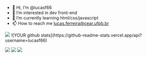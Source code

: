 - 👋 Hi, I’m @lucasf66
- 👀 I’m interested in dev front-end
- 🌱 I’m currently learning html/css/javascript
- 📫 How to reach me lucas.ferreira@cear.ufpb.br

<!---
lucasf66/lucasf66 is a ✨ special ✨ repository because its `README.md` (this file) appears on your GitHub profile.
You can click the Preview link to take a look at your changes.
--->
<img src="https://github.com/pr2tik1/pr2tik1/blob/master/IMAGE-NAME">
![YOUR github stats](https://github-readme-stats.vercel.app/api?username=lucasf66)

[<img src="https://img.shields.io/badge/twitter-%231DA1F2.svg?&style=for-the-badge&logo=twitter&logoColor=white" />](https://twitter.com/zoun66) [<img src="https://img.shields.io/badge/linkedin-%230077B5.svg?&style=for-the-badge&logo=linkedin&logoColor=white" />](https://www.linkedin.com/in/lucasf66/) [<img src = "https://img.shields.io/badge/instagram-%23E4405F.svg?&style=for-the-badge&logo=instagram&logoColor=white">](https://www.instagram.com/lucasf.66/)
